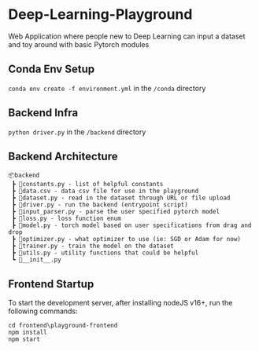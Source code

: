 # Deep-Learning-Playground
Web Application where people new to Deep Learning can input a dataset and toy around with basic Pytorch modules

## Conda Env Setup
`conda env create -f environment.yml` in the `/conda` directory

## Backend Infra
`python driver.py` in the `/backend` directory

## Backend Architecture
```
📦backend
 ┣ 📜constants.py - list of helpful constants
 ┣ 📜data.csv - data csv file for use in the playground
 ┣ 📜dataset.py - read in the dataset through URL or file upload
 ┣ 📜driver.py - run the backend (entrypoint script)
 ┣ 📜input_parser.py - parse the user specified pytorch model
 ┣ 📜loss.py - loss function enum
 ┣ 📜model.py - torch model based on user specifications from drag and drop
 ┣ 📜optimizer.py - what optimizer to use (ie: SGD or Adam for now)
 ┣ 📜trainer.py - train the model on the dataset
 ┣ 📜utils.py - utility functions that could be helpful
 ┗ 📜__init__.py
```

## Frontend Startup
To start the development server, after installing nodeJS v16+, run the following commands:
```
cd frontend\playground-frontend
npm install
npm start
```